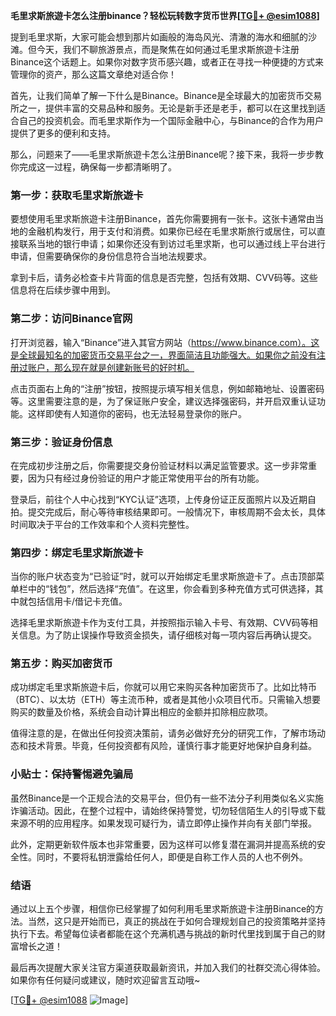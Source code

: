 **毛里求斯旅遊卡怎么注册binance？轻松玩转数字货币世界[[TG💪+ @esim1088](https://t.me/s/esim1088)]**

提到毛里求斯，大家可能会想到那片如画般的海岛风光、清澈的海水和细腻的沙滩。但今天，我们不聊旅游景点，而是聚焦在如何通过毛里求斯旅遊卡注册Binance这个话题上。如果你对数字货币感兴趣，或者正在寻找一种便捷的方式来管理你的资产，那么这篇文章绝对适合你！

首先，让我们简单了解一下什么是Binance。Binance是全球最大的加密货币交易所之一，提供丰富的交易品种和服务。无论是新手还是老手，都可以在这里找到适合自己的投资机会。而毛里求斯作为一个国际金融中心，与Binance的合作为用户提供了更多的便利和支持。

那么，问题来了——毛里求斯旅遊卡怎么注册Binance呢？接下来，我将一步步教你完成这一过程，确保每一步都清晰明了。

### 第一步：获取毛里求斯旅遊卡

要想使用毛里求斯旅遊卡注册Binance，首先你需要拥有一张卡。这张卡通常由当地的金融机构发行，用于支付和消费。如果你已经在毛里求斯旅行或居住，可以直接联系当地的银行申请；如果你还没有到访过毛里求斯，也可以通过线上平台进行申请，但需要确保你的身份信息符合当地法规要求。

拿到卡后，请务必检查卡片背面的信息是否完整，包括有效期、CVV码等。这些信息将在后续步骤中用到。

### 第二步：访问Binance官网

打开浏览器，输入“Binance”进入其官方网站（https://www.binance.com）。这是全球最知名的加密货币交易平台之一，界面简洁且功能强大。如果你之前没有注册过账户，那么现在就是创建新账号的好时机。

点击页面右上角的“注册”按钮，按照提示填写相关信息，例如邮箱地址、设置密码等。这里需要注意的是，为了保证账户安全，建议选择强密码，并开启双重认证功能。这样即使有人知道你的密码，也无法轻易登录你的账户。

### 第三步：验证身份信息

在完成初步注册之后，你需要提交身份验证材料以满足监管要求。这一步非常重要，因为只有经过身份验证的用户才能正常使用平台的所有功能。

登录后，前往个人中心找到“KYC认证”选项，上传身份证正反面照片以及近期自拍。提交完成后，耐心等待审核结果即可。一般情况下，审核周期不会太长，具体时间取决于平台的工作效率和个人资料完整性。

### 第四步：绑定毛里求斯旅遊卡

当你的账户状态变为“已验证”时，就可以开始绑定毛里求斯旅遊卡了。点击顶部菜单栏中的“钱包”，然后选择“充值”。在这里，你会看到多种充值方式可供选择，其中就包括信用卡/借记卡充值。

选择毛里求斯旅遊卡作为支付工具，并按照指示输入卡号、有效期、CVV码等相关信息。为了防止误操作导致资金损失，请仔细核对每一项内容后再确认提交。

### 第五步：购买加密货币

成功绑定毛里求斯旅遊卡后，你就可以用它来购买各种加密货币了。比如比特币（BTC）、以太坊（ETH）等主流币种，或者是其他小众项目代币。只需输入想要购买的数量及价格，系统会自动计算出相应的金额并扣除相应款项。

值得注意的是，在做出任何投资决策前，请务必做好充分的研究工作，了解市场动态和技术背景。毕竟，任何投资都有风险，谨慎行事才能更好地保护自身利益。

### 小贴士：保持警惕避免骗局

虽然Binance是一个正规合法的交易平台，但仍有一些不法分子利用类似名义实施诈骗活动。因此，在整个过程中，请始终保持警觉，切勿轻信陌生人的引导或下载来源不明的应用程序。如果发现可疑行为，请立即停止操作并向有关部门举报。

此外，定期更新软件版本也非常重要，因为这样可以修复潜在漏洞并提高系统的安全性。同时，不要将私钥泄露给任何人，即便是自称工作人员的人也不例外。

### 结语

通过以上五个步骤，相信你已经掌握了如何利用毛里求斯旅遊卡注册Binance的方法。当然，这只是开始而已，真正的挑战在于如何合理规划自己的投资策略并坚持执行下去。希望每位读者都能在这个充满机遇与挑战的新时代里找到属于自己的财富增长之道！

最后再次提醒大家关注官方渠道获取最新资讯，并加入我们的社群交流心得体验。如果你有任何疑问或建议，随时欢迎留言互动哦~

[[TG💪+ @esim1088](https://t.me/s/esim1088) ![Image](https://i.postimg.cc/4NQfJmqS/Snipaste-2025-05-13-00-14-12.png)]